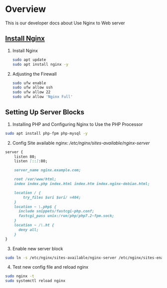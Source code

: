 # Overview
This is our developer docs about Use Nginx to Web server

## [Install Nginx](https://www.digitalocean.com/community/tutorials/how-to-install-nginx-on-ubuntu-18-04)
1. Install Nginx
    ```bash
    sudo apt update
    sudo apt install nginx -y
    ```
2. Adjusting the Firewall
    ```bash
    sudo ufw enable
    sudo ufw allow ssh
    sudo ufw allow 22  
    sudo ufw allow 'Nginx Full'
    ```
            
## Setting Up Server Blocks
1. Installing PHP and Configuring Nginx to Use the PHP Processor 
```bash
sudo apt install php-fpm php-mysql -y
```
2. Config Site available nginx: */etc/nginx/sites-available/nginx-server*
```markdown
server {
	listen 80;
	listen [::]:80;

	server_name nginx.example.com;

	root /var/www/html;
	index index.php index.html index.htm index.nginx-debian.html;

	location / {
		try_files $uri $uri/ =404;
	}
    location ~ \.php$ {
      include snippets/fastcgi-php.conf;
      fastcgi_pass unix:/run/php/php7.2-fpm.sock;
    }
    location ~ /\.ht {
      deny all;
    }
}
```
3. Enable new server block
```bash
sudo ln -s /etc/nginx/sites-available/nginx-server /etc/nginx/sites-enabled/
```
4. Test new config file and reload nginx
```bash
sudo nginx -t
sudo systemctl reload nginx
```

